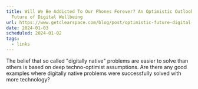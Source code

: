 ```yaml
---
title: Will We Be Addicted To Our Phones Forever? An Optimistic Outlook on the
  Future of Digital Wellbeing
url: https://www.getclearspace.com/blog/post/optimistic-future-digital-wellbeing
date: 2024-01-03
scheduled: 2024-01-02
tags:
  - links
---
```


The belief that so called "digitally native" problems are easier to solve than others is based on deep techno-optimist assumptions. Are there any good examples where digitally native problems were successfully solved with more technology?

